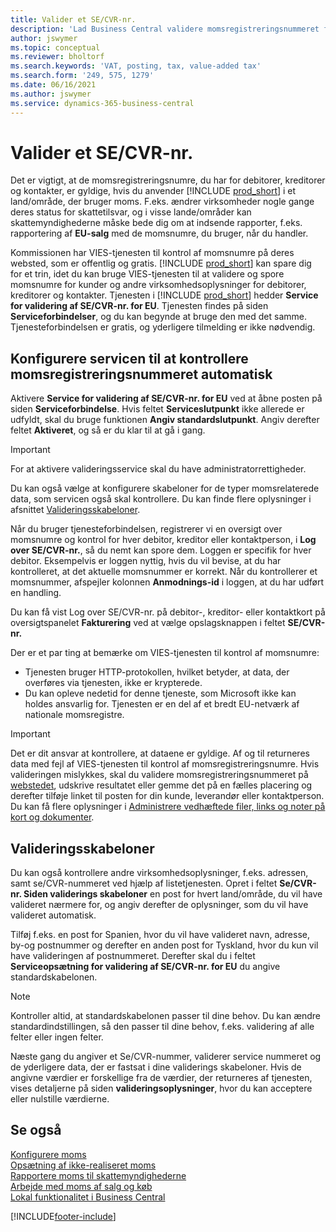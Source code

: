 ```yaml
---
title: Valider et SE/CVR-nr.
description: 'Lad Business Central validere momsregistreringsnummeret for kontakter, debitorer og kreditorer, baseret på den Europæiske Unions liste momsnummervalideringsservice.'
author: jswymer
ms.topic: conceptual
ms.reviewer: bholtorf
ms.search.keywords: 'VAT, posting, tax, value-added tax'
ms.search.form: '249, 575, 1279'
ms.date: 06/16/2021
ms.author: jswymer
ms.service: dynamics-365-business-central
---
```


# <a name="validate-vat-registration-numbers"></a>Valider et SE/CVR-nr.

Det er vigtigt, at de momsregistreringsnumre, du har for debitorer, kreditorer og kontakter, er gyldige, hvis du anvender [!INCLUDE [prod_short](includes/prod_short.md)] i et land/område, der bruger moms. F.eks. ændrer virksomheder nogle gange deres status for skattetilsvar, og i visse lande/områder kan skattemyndighederne måske bede dig om at indsende rapporter, f.eks. rapportering af **EU-salg** med de momsnumre, du bruger, når du handler.

Kommissionen har VIES-tjenesten til kontrol af momsnumre på deres websted, som er offentlig og gratis. [!INCLUDE [prod_short](includes/prod_short.md)] kan spare dig for et trin, idet du kan bruge VIES-tjenesten til at validere og spore momsnumre for kunder og andre virksomhedsoplysninger for debitorer, kreditorer og kontakter. Tjenesten i [!INCLUDE [prod_short](includes/prod_short.md)] hedder **Service for validering af SE/CVR-nr. for EU**. Tjenesten findes på siden **Serviceforbindelser**, og du kan begynde at bruge den med det samme. Tjenesteforbindelsen er gratis, og yderligere tilmelding er ikke nødvendig.

## <a name="configure-the-service-to-verify-vat-registration-numbers-automatically"></a>Konfigurere servicen til at kontrollere momsregistreringsnummeret automatisk

Aktivere **Service for validering af SE/CVR-nr. for EU** ved at åbne posten på siden **Serviceforbindelse**. Hvis feltet **Serviceslutpunkt** ikke allerede er udfyldt, skal du bruge funktionen **Angiv standardslutpunkt**. Angiv derefter feltet **Aktiveret**, og så er du klar til at gå i gang.  

> [!IMPORTANT]
> For at aktivere valideringsservice skal du have administratorrettigheder.

Du kan også vælge at konfigurere skabeloner for de typer momsrelaterede data, som servicen også skal kontrollere. Du kan finde flere oplysninger i afsnittet [Valideringsskabeloner](#validation-templates).

Når du bruger tjenesteforbindelsen, registrerer vi en oversigt over momsnumre og kontrol for hver debitor, kreditor eller kontaktperson, i **Log over SE/CVR-nr.**, så du nemt kan spore dem. Loggen er specifik for hver debitor. Eksempelvis er loggen nyttig, hvis du vil bevise, at du har kontrolleret, at det aktuelle momsnummer er korrekt. Når du kontrollerer et momsnummer, afspejler kolonnen **Anmodnings-id** i loggen, at du har udført en handling.

Du kan få vist Log over SE/CVR-nr. på debitor-, kreditor- eller kontaktkort på oversigtspanelet **Fakturering** ved at vælge opslagsknappen i feltet **SE/CVR-nr.**  

Der er et par ting at bemærke om VIES-tjenesten til kontrol af momsnumre:

* Tjenesten bruger HTTP-protokollen, hvilket betyder, at data, der overføres via tjenesten, ikke er krypterede.  
* Du kan opleve nedetid for denne tjeneste, som Microsoft ikke kan holdes ansvarlig for. Tjenesten er en del af et bredt EU-netværk af nationale momsregistre.

> [!IMPORTANT]
> Det er dit ansvar at kontrollere, at dataene er gyldige. Af og til returneres data med fejl af VIES-tjenesten til kontrol af momsregistreringsnumre. Hvis valideringen mislykkes, skal du validere momsregistreringsnummeret på [webstedet](https://ec.europa.eu/taxation_customs/vies/), udskrive resultatet eller gemme det på en fælles placering og derefter tilføje linket til posten for din kunde, leverandør eller kontaktperson. Du kan få flere oplysninger i [Administrere vedhæftede filer, links og noter på kort og dokumenter](ui-how-add-link-to-record.md).

## <a name="validation-templates"></a>Valideringsskabeloner

Du kan også kontrollere andre virksomhedsoplysninger, f.eks. adressen, samt se/CVR-nummeret ved hjælp af listetjenesten. Opret i feltet **Se/CVR-nr. Siden validerings skabeloner** en post for hvert land/område, du vil have valideret nærmere for, og angiv derefter de oplysninger, som du vil have valideret automatisk.  

Tilføj f.eks. en post for Spanien, hvor du vil have valideret navn, adresse, by-og postnummer og derefter en anden post for Tyskland, hvor du kun vil have valideringen af postnummeret. Derefter skal du i feltet **Serviceopsætning for validering af SE/CVR-nr. for EU** du angive standardskabelonen.  

> [!NOTE]
> Kontroller altid, at standardskabelonen passer til dine behov. Du kan ændre standardindstillingen, så den passer til dine behov, f.eks. validering af alle felter eller ingen felter.

Næste gang du angiver et Se/CVR-nummer, validerer service nummeret og de yderligere data, der er fastsat i dine validerings skabeloner. Hvis de angivne værdier er forskellige fra de værdier, der returneres af tjenesten, vises detaljerne på siden **valideringsoplysninger**, hvor du kan acceptere eller nulstille værdierne.  

## <a name="see-also"></a>Se også

[Konfigurere moms](finance-setup-vat.md)  
[Opsætning af ikke-realiseret moms](finance-setup-unrealized-vat.md)  
[Rapportere moms til skattemyndighederne](finance-how-report-vat.md)  
[Arbejde med moms af salg og køb](finance-work-with-vat.md)  
[Lokal funktionalitet i Business Central](about-localization.md)  


[!INCLUDE[footer-include](includes/footer-banner.md)]
